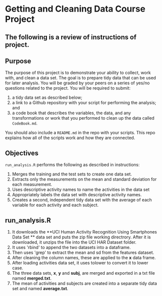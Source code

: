 Getting and Cleaning Data Course Project
========================================================
The following is a review of instructions of project.
------------------------------------------------------
Purpose 
-----------------

The purpose of this project is to demonstrate your ability to collect, work with, and clean a data set. 
The goal is to prepare tidy data that can be used for later analysis. You will be graded by your peers on a series of yes/no questions related to the project. You will be required to submit: 

1. a tidy data set as described below;
2. a link to a Github repository with your script for performing the analysis; and 
3. a code book that describes the variables, the data, and any transformations or work that you performed to clean up the data called ``CodeBook.md``. 

You should also include a ``README.md`` in the repo with your scripts. This repo explains how all of the scripts work and how they are connected.  

Objectives
-----------------

`run_analysis.R` performs the following as described in instructions:

1. Merges the training and the test sets to create one data set.
2. Extracts only the measurements on the mean and standard deviation for each measurement. 
3. Uses descriptive activity names to name the activities in the data set
4. Appropriately labels the data set with descriptive activity names. 
5. Creates a second, independent tidy data set with the average of each variable for each activity and each subject. 

run_analysis.R
-----------------

1. It downloads the **UCI Human Activity Recognition Using Smartphones Data Set ** data set and puts the zip file working directrory. After it is downloaded, it unzips the file into the UCI HAR Dataset folder. 
2. It uses 'rbind' to append the two datasets into a dataframe.
3. Then uses 'grep' to extract the mean and sd from the features dataset.
4. After cleaning the column names, these are applied to the **x** data frame.  
5. After loading activities data set, it uses tolower to convert it to lower case.
6. The three data sets, **x**, **y** and **subj**, are merged and exported in a txt file named **merged.txt**.
7. The mean of activities and subjects are created into a separate tidy data set and named **average.txt**.
